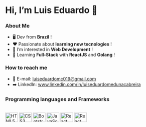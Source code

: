  # Hi, I’m Luis Eduardo 👋
 ### About Me
- :desktop_computer: Dev from **Brazil** ! 
- :heart: Passionate about **learning new tecnologies** ! 
- 👀 I’m interested in **Web Development** !
- 📝 Learning **Full-Stack** with **ReactJS** and **Golang** !

### How to reach me 
- :envelope_with_arrow: E-mail: luiseduardomc019@gmail.com
- :arrow_right: LinkedIn: www.linkedin.com/in/luiseduardomedunacabreira

### Programming languages and Frameworks
<div style='display: inline_block'><br>
 
<img align='center' alt='HTML5' height=30 width=40 src="https://cdn.jsdelivr.net/gh/devicons/devicon/icons/html5/html5-original.svg" />
<img align='center' alt='CSS3' height=30 width=40 src="https://cdn.jsdelivr.net/gh/devicons/devicon/icons/css3/css3-original.svg" />
<img align='center' alt='Bootstrap' height=30 width=40 src="https://cdn.jsdelivr.net/gh/devicons/devicon/icons/bootstrap/bootstrap-original.svg" />
<img align='center' alt='JavaScript' height=30 width=40 src="https://cdn.jsdelivr.net/gh/devicons/devicon/icons/javascript/javascript-original.svg" />
<img align='center' alt='React' height=30 width=40 src="https://cdn.jsdelivr.net/gh/devicons/devicon/icons/react/react-original.svg" />
<img align='center' alt='React' height=30 width=40 src="https://cdn.jsdelivr.net/gh/devicons/devicon/icons/go/go-original-wordmark.svg" />
 
</div>

<!---
LuisEduardo-M/LuisEduardo-M is a ✨ special ✨ repository because its `README.md` (this file) appears on your GitHub profile.
You can click the Preview link to take a look at your changes.
--->
